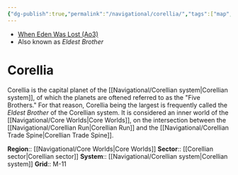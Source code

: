 ```yaml
---
{"dg-publish":true,"permalink":"/navigational/corellia/","tags":["map","core","corellian","corellianspine","corellianrun","unfinished","planet"]}
---
```


- [When Eden Was Lost (Ao3)](https://archiveofourown.org/works/19334440/chapters/45992584)
- Also known as *Eldest Brother*
# Corellia

Corellia is the capital planet of the [[Navigational/Corellian system\|Corellian system]], of which the planets are oftened referred to as the "Five Brothers." For that reason, Corellia being the largest is frequently called the *Eldest Brother* of the Corellian system. It is considered an inner world of the [[Navigational/Core Worlds\|Core Worlds]], on the intersection between the [[Navigational/Corellian Run\|Corellian Run]] and the [[Navigational/Corellian Trade Spine\|Corellian Trade Spine]]. 

**Region**::  [[Navigational/Core Worlds\|Core Worlds]]
**Sector**::  [[Corellian sector\|Corellian sector]]
**System**::  [[Navigational/Corellian system\|Corellian system]]
**Grid**::  M-11
